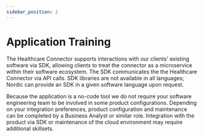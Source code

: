 ```yaml
---
sidebar_position: 2
---
```


# Application Training

The Healthcare Connector supports interactions with our clients' existing software via SDK, allowing clients to treat the connector as a microservice within their software ecosystem. The SDK communicates the the Healthcare Connector via API calls. SDK libraries are not available in all languages; Nordic can provide an SDK in a given software language upon request.

Because the application is a no-code tool we do not require your software engineering team to be involved in some product configurations. Depending on your integration preferences, product configuration and maintenance can be completed by a Business Analyst or similar role. Integration with the product via SDK or maintenance of the cloud environment may require additional skillsets.